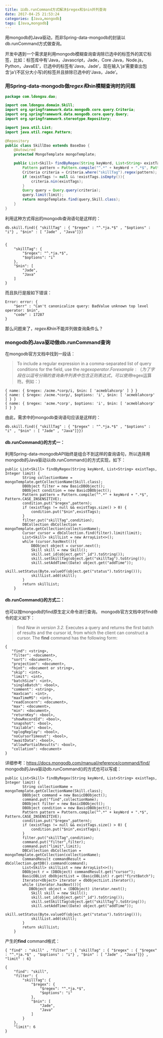 ```yaml
---
title: 以db.runCommand方式解决$regex和$nin并列查询
date: 2017-04-25 21:53:24
categories: [Java,mongodb]
tags: [Java,mongodb]
---
```

用mongodb的Java驱动，而非Spring-data-mongodb的封装以db.runCommand方式做查询。
<!--more-->
开发中遇到一个需求是利用mongodb模糊查询查询除已选中的标签外的其它标签，比如：标签库中有‘Java，Javascript，Jade，Core Java，Node.js，Python，JavaEE’，已选中的标签有‘Java，Jade’，现在输入‘ja’需要查出包含‘ja’(不区分大小写)的标签并且排除已选中的‘Java，Jade’。

### 用Spring-data-mongodb做$regex和$nin模糊查询时的问题
```java
package com.ldongxu.dao;

import com.ldongxu.domain.Skill;
import org.springframework.data.mongodb.core.query.Criteria;
import org.springframework.data.mongodb.core.query.Query;
import org.springframework.stereotype.Repository;

import java.util.List;
import java.util.regex.Pattern;

@Repository
public class SkillDao extends BaseDao {
 	@Autowired
    protected MongoTemplate mongoTemplate;

	public List<Skill> findByRegex(String keyWord, List<String> existTags, Integer limit){
        Pattern pattern = Pattern.compile("^.*" + keyWord + ".*$", Pattern.CASE_INSENSITIVE);//js正则忽略大小写
        Criteria criteria = Criteria.where("skillTag").regex(pattern);
        if (existTags != null && !existTags.isEmpty()){
            criteria.nin(existTags);
        }
        Query query = Query.query(criteria);
        query.limit(limit);
        return mongoTemplate.find(query,Skill.class);
    }
}
```
利用这种方式得出的mongodb查询语句是这样的：
```
db.skill.find({ "skillTag" : { "$regex" : "^.*ja.*$" , "$options" : "i"} , "$nin" : [ "Jade" , "Java"]})


{
    "skillTag": {
        "$regex": "^.*ja.*$", 
        "$options": "i"
    }, 
    "$nin": [
        "Jade", 
        "Java"
    ]
}

```
而且执行是报如下错误：
```
Error: error: {
	"$err" : "Can't canonicalize query: BadValue unknown top level operator: $nin",
	"code" : 17287
}
```
那么问题来了，$regex和$nin不能并列做查询条件么？

### mongodb的Java驱动做db.runCommand查询

在mongodb官方文档中找到一段话：
>To include a regular expression in a comma-separated list of query conditions for the field, use the $regex operator. For example:（为了字段在以逗号分隔的查询条件列表中包含正则表达式，可以使用$regex运算符。例如：）
```
{ name: { $regex: /acme.*corp/i, $nin: [ 'acmeblahcorp' ] } }
{ name: { $regex: /acme.*corp/, $options: 'i', $nin: [ 'acmeblahcorp' ] } }
{ name: { $regex: 'acme.*corp', $options: 'i', $nin: [ 'acmeblahcorp' ] } }
```
由此，需求中的mongodb查询语句应该是这样的：
```
db.skill.find({ "skillTag" : { "$regex" : "^.*ja.*$" , "$options" : "i" , "$nin" : [ "Jade" , "Java"]}})
```
#### db.runCommand()的方式一：

利用Spring-data-mongodbAPI始终是组合不到这样的查询语句，所以选择用mongodb的Java驱动以db.runCommand()的方式实现，如下：
```
public List<Skill> findByRegex(String keyWord, List<String> existTags, Integer limit) {
        String collectionName = mongoTemplate.getCollectionName(Skill.class);
        DBObject filter = new BasicDBObject();
        DBObject condition = new BasicDBObject();
        Pattern pattern = Pattern.compile("^.*" + keyWord + ".*$", Pattern.CASE_INSENSITIVE);
        condition.put("$regex",pattern);
        if (existTags != null && existTags.size() > 0) {
            condition.put("$nin",existTags);
        }
        filter.put("skillTag",condition);
        DBCollection dbCollection = mongoTemplate.getCollection(collectionName);
        Cursor cursor = dbCollection.find(filter).limit(limit);
        List<Skill> skillList = new ArrayList<>();
        while (cursor.hasNext()){
            DBObject object = cursor.next();
            Skill skill = new Skill();
            skill.set_id(object.get("_id").toString());
            skill.setSkillTag(object.get("skillTag").toString());
            skill.setAddTime((Date) object.get("addTime"));
            skill.setStatus(Byte.valueOf(object.get("status").toString()));
            skillList.add(skill);
        }
        return skillList;
	}	
```
#### db.runCommand()的方式二：

也可以按mongodb的find原生定义命令进行查询。
mongodb官方文档中对find命令的定义如下：
>find
*New in version 3.2.*
Executes a query and returns the first batch of results and the cursor id, from which the client can construct a cursor.
The **find** command has the following form:
```
{
   "find": <string>,
   "filter": <document>,
   "sort": <document>,
   "projection": <document>,
   "hint": <document or string>,
   "skip": <int>,
   "limit": <int>,
   "batchSize": <int>,
   "singleBatch": <bool>,
   "comment": <string>,
   "maxScan": <int>,
   "maxTimeMS": <int>,
   "readConcern": <document>,
   "max": <document>,
   "min": <document>,
   "returnKey": <bool>,
   "showRecordId": <bool>,
   "snapshot": <bool>,
   "tailable": <bool>,
   "oplogReplay": <bool>,
   "noCursorTimeout": <bool>,
   "awaitData": <bool>,
   "allowPartialResults": <bool>,
   "collation": <document>
}
```
详细参考：<https://docs.mongodb.com/manual/reference/command/find/>
mongodb的Java驱动db.runCommand()的方式也可以写成：
```
public List<Skill> findByRegex(String keyWord, List<String> existTags, Integer limit) {
        String collectionName = mongoTemplate.getCollectionName(Skill.class);
        DBObject command = new BasicDBObject();
        command.put("find",collectionName);
        DBObject filter = new BasicDBObject();
        DBObject condition = new BasicDBObject();
        Pattern pattern = Pattern.compile("^.*" + keyWord + ".*$", Pattern.CASE_INSENSITIVE);
        condition.put("$regex",pattern);
        if (existTags != null && existTags.size() > 0) {
            condition.put("$nin",existTags);
        }
        filter.put("skillTag",condition);
        command.put("filter",filter);
        command.put("limit",limit);
        DBCollection dbCollection = mongoTemplate.getCollection(collectionName);
        CommandResult commandResult = dbCollection.getDB().command(command);
        List<Skill> skillList = new ArrayList<>();
        DBObject r = (DBObject) commandResult.get("cursor");
        BasicDBList dbObjectList = (BasicDBList) r.get("firstBatch");
        Iterator<Object> iterator = dbObjectList.iterator();
        while (iterator.hasNext()){
           DBObject object = (DBObject) iterator.next();
            Skill skill = new Skill();
            skill.set_id(object.get("_id").toString());
            skill.setSkillTag(object.get("skillTag").toString());
            skill.setAddTime((Date) object.get("addTime"));
            skill.setStatus(Byte.valueOf(object.get("status").toString()));
            skillList.add(skill);
        }
        return skillList;
    }
```
产生的**find** command格式：
```
{ "find" : "skill" , "filter" : { "skillTag" : { "$regex" : { "$regex" : "^.*ja.*$" , "$options" : "i"} , "$nin" : [ "Jade" , "Java"]}} , "limit" : 6}

{
    "find": "skill", 
    "filter": {
        "skillTag": {
            "$regex": {
                "$regex": "^.*ja.*$", 
                "$options": "i"
            }, 
            "$nin": [
                "Jade", 
                "Java"
            ]
        }
    }, 
    "limit": 6
}
```


